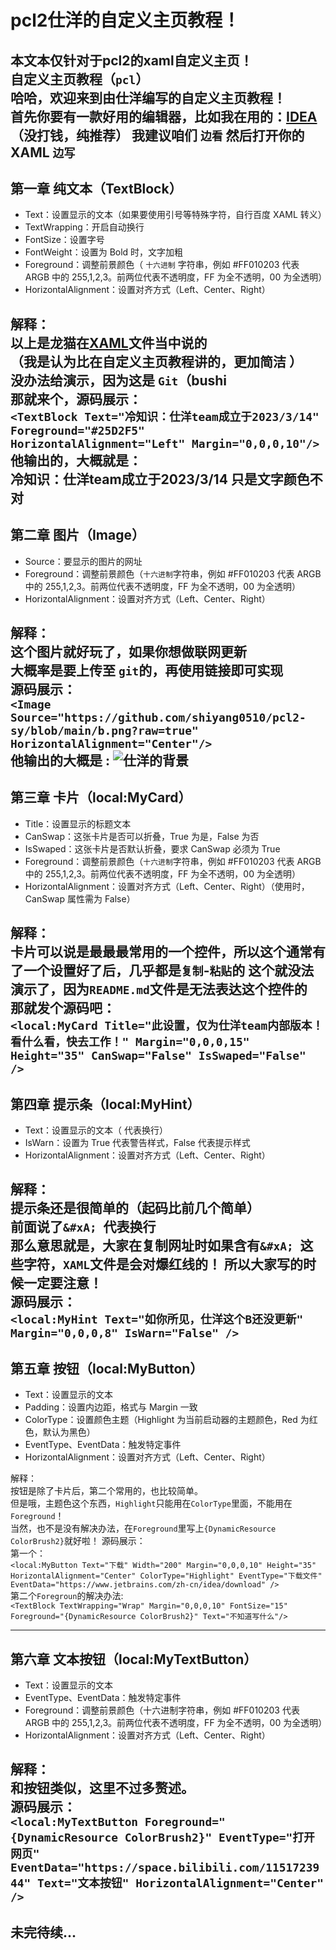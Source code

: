 # pcl2仕洋的自定义主页教程！
本文本仅针对于pcl2的xaml自定义主页！\
自定义主页教程（`pcl`）\
哈哈，欢迎来到由仕洋编写的自定义主页教程！\
首先你要有一款好用的编辑器，比如我在用的：[IDEA](https://raw.githubusercontent.com/shiyang0510/pcl2-sy/main/Help/%E5%AD%90%E9%A1%B5%E9%9D%A22.xaml)\
（没打钱，纯推荐）
我建议咱们 `边看` 然后打开你的XAML `边写`
---
## 第一章 纯文本（TextBlock）
- Text：设置显示的文本（如果要使用引号等特殊字符，自行百度 XAML 转义）
- TextWrapping：开启自动换行
- FontSize：设置字号
- FontWeight：设置为 Bold 时，文字加粗
- Foreground：调整前景颜色（ `十六进制` 字符串，例如 #FF010203 代表 ARGB 中的 255,1,2,3。前两位代表不透明度，FF 为全不透明，00 为全透明）
- HorizontalAlignment：设置对齐方式（Left、Center、Right）

解释：\
以上是龙猫在[XAML](https://raw.githubusercontent.com/shiyang0510/pcl2-sy/main/Help/%E5%AD%90%E9%A1%B5%E9%9D%A22.xaml)文件当中说的\
（我是认为比在自定义主页教程讲的，更加简洁 ）\
没办法给演示，因为这是 `Git`（bushi\
那就来个，源码展示：\
`<TextBlock Text="冷知识：仕洋team成立于2023/3/14" Foreground="#25D2F5" HorizontalAlignment="Left" Margin="0,0,0,10"/>`\
他输出的，大概就是：\
冷知识：仕洋team成立于2023/3/14
只是文字颜色不对
---
## 第二章 图片（Image）
- Source：要显示的图片的网址
- Foreground：调整前景颜色（`十六进制`字符串，例如 #FF010203 代表 ARGB 中的 255,1,2,3。前两位代表不透明度，FF 为全不透明，00 为全透明）
- HorizontalAlignment：设置对齐方式（Left、Center、Right）

解释：\
这个图片就好玩了，如果你想做联网更新\
大概率是要上传至 `git`的，再使用链接即可实现\
源码展示：\
`<Image Source="https://github.com/shiyang0510/pcl2-sy/blob/main/b.png?raw=true" HorizontalAlignment="Center"/>`\
他输出的大概是 :
![仕洋的背景](https://github.com/shiyang0510/pcl2-sy/blob/main/b.png?raw=true "背景")
---
## 第三章 卡片（local:MyCard）
- Title：设置显示的标题文本
- CanSwap：这张卡片是否可以折叠，True 为是，False 为否
- IsSwaped：这张卡片是否默认折叠，要求 CanSwap 必须为 True
- Foreground：调整前景颜色（`十六进制`字符串，例如 #FF010203 代表 ARGB 中的 255,1,2,3。前两位代表不透明度，FF 为全不透明，00 为全透明）
- HorizontalAlignment：设置对齐方式（Left、Center、Right）（使用时，CanSwap 属性需为 False）

解释：\
卡片可以说是最最最常用的一个控件，所以这个通常有了一个设置好了后，几乎都是`复制`-`粘贴`的
这个就没法演示了，因为`README.md`文件是无法表达这个控件的\
那就发个源码吧：\
`<local:MyCard Title="此设置，仅为仕洋team内部版本！看什么看，快去工作！" Margin="0,0,0,15" Height="35" CanSwap="False" IsSwaped="False" />`
---
## 第四章 提示条（local:MyHint）
- Text：设置显示的文本（&#xA; 代表换行）
- IsWarn：设置为 True 代表警告样式，False 代表提示样式
- HorizontalAlignment：设置对齐方式（Left、Center、Right）

解释：\
提示条还是很简单的（起码比前几个简单）\
前面说了`&#xA; `代表换行\
那么意思就是，大家在复制网址时如果含有`&#xA; `这些字符，`XAML`文件是会对爆红线的！
所以大家写的时候一定要注意！\
源码展示：\
`<local:MyHint Text="如你所见，仕洋这个B还没更新" Margin="0,0,0,8" IsWarn="False" />`
---
## 第五章 按钮（local:MyButton）
- Text：设置显示的文本
- Padding：设置内边距，格式与 Margin 一致
- ColorType：设置颜色主题（Highlight 为当前启动器的主题颜色，Red 为红色，默认为黑色）
- EventType、EventData：触发特定事件
- HorizontalAlignment：设置对齐方式（Left、Center、Right）

解释：\
按钮是除了卡片后，第二个常用的，也比较简单。\
但是哦，主题色这个东西，`Highlight`只能用在`ColorType`里面，不能用在`Foreground`！\
当然，也不是没有解决办法，在`Foreground`里写上`{DynamicResource ColorBrush2}`就好啦！
源码展示：\
第一个：\
`<local:MyButton Text="下载" Width="200" Margin="0,0,0,10" Height="35" HorizontalAlignment="Center" ColorType="Highlight" EventType="下载文件" EventData="https://www.jetbrains.com/zh-cn/idea/download" />  `\
第二个`Foregroun`的解决办法:\
`<TextBlock TextWrapping="Wrap" Margin="0,0,0,10" FontSize="15" Foreground="{DynamicResource ColorBrush2}"
Text="不知道写什么"/>`


---
## 第六章 文本按钮（local:MyTextButton）
- Text：设置显示的文本
- EventType、EventData：触发特定事件
- Foreground：调整前景颜色（十六进制字符串，例如 #FF010203 代表 ARGB 中的 255,1,2,3。前两位代表不透明度，FF 为全不透明，00 为全透明）
- HorizontalAlignment：设置对齐方式（Left、Center、Right）

解释：\
和按钮类似，这里不过多赘述。\
源码展示：\
`<local:MyTextButton Foreground="{DynamicResource ColorBrush2}" EventType="打开网页" EventData="https://space.bilibili.com/1151723944" Text="文本按钮" HorizontalAlignment="Center" />`
---
## 未完待续...